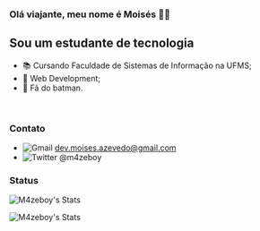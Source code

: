 ### Olá viajante, meu nome é Moisés 🖐🏻

## Sou um estudante de tecnologia
- 📚 Cursando Faculdade de Sistemas de Informação na UFMS;
- 🌱 Web Development;
- 🦇 Fã do batman.

<br>

### Contato
* ![Gmail](https://img.shields.io/badge/Gmail-D14836?style=for-the-badge&logo=gmail&logoColor=white) dev.moises.azevedo@gmail.com
* ![Twitter](https://img.shields.io/badge/Twitter-1DA1F2?style=for-the-badge&logo=twitter&logoColor=white) @m4zeboy

### Status

![M4zeboy's Stats](https://github-readme-stats.vercel.app/api?username=m4zeboy&show_icons=true&theme=blue-green)

![M4zeboy's Stats](https://github-readme-stats.vercel.app/api/top-langs/?username=m4zeboy&theme=blue-green)

